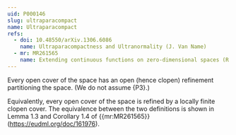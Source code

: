 ```yaml
---
uid: P000146
slug: ultraparacompact
name: Ultraparacompact
refs:
  - doi: 10.48550/arXiv.1306.6086
    name: Ultraparacompactness and Ultranormality (J. Van Name)
  - mr: MR261565
    name: Extending continuous functions on zero-dimensional spaces (R. Ellis)
---
```


Every open cover of the space has an open (hence clopen) refinement partitioning the space. (We do not assume {P3}.)

Equivalently, every open cover of the space is refined by a locally finite clopen cover.  The equivalence between the two definitions is shown in Lemma 1.3 and Corollary 1.4 of {{mr:MR261565}} (<https://eudml.org/doc/161976>).
